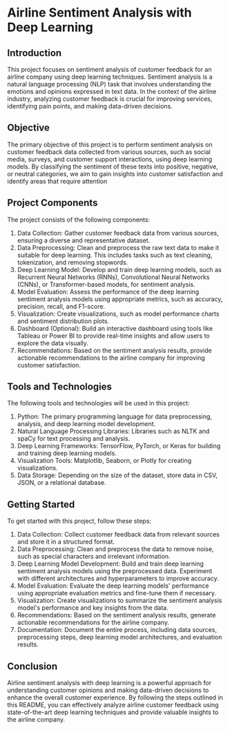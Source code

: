 # Airline Sentiment Analysis with Deep Learning

## Introduction
This project focuses on sentiment analysis of customer feedback for an airline company using deep learning techniques. Sentiment analysis is a natural language processing (NLP) task that involves understanding the emotions and opinions expressed in text data. In the context of the airline industry, analyzing customer feedback is crucial for improving services, identifying pain points, and making data-driven decisions.

## Objective
The primary objective of this project is to perform sentiment analysis on customer feedback data collected from various sources, such as social media, surveys, and customer support interactions, using deep learning models. By classifying the sentiment of these texts into positive, negative, or neutral categories, we aim to gain insights into customer satisfaction and identify areas that require attention

## Project Components
The project consists of the following components:
1. Data Collection: Gather customer feedback data from various sources, ensuring a diverse and representative dataset.
2. Data Preprocessing: Clean and preprocess the raw text data to make it suitable for deep learning. This includes tasks such as text cleaning, tokenization, and removing stopwords.
3. Deep Learning Model: Develop and train deep learning models, such as Recurrent Neural Networks (RNNs), Convolutional Neural Networks (CNNs), or Transformer-based models, for sentiment analysis.
4. Model Evaluation: Assess the performance of the deep learning sentiment analysis models using appropriate metrics, such as accuracy, precision, recall, and F1-score.
5. Visualization: Create visualizations, such as model performance charts and sentiment distribution plots.
6. Dashboard (Optional): Build an interactive dashboard using tools like Tableau or Power BI to provide real-time insights and allow users to explore the data visually.
7. Recommendations: Based on the sentiment analysis results, provide actionable recommendations to the airline company for improving customer satisfaction.

## Tools and Technologies
The following tools and technologies will be used in this project:
1. Python: The primary programming language for data preprocessing, analysis, and deep learning model development.
2. Natural Language Processing Libraries: Libraries such as NLTK and spaCy for text processing and analysis.
3. Deep Learning Frameworks: TensorFlow, PyTorch, or Keras for building and training deep learning models.
4. Visualization Tools: Matplotlib, Seaborn, or Plotly for creating visualizations.
5. Data Storage: Depending on the size of the dataset, store data in CSV, JSON, or a relational database.

## Getting Started
To get started with this project, follow these steps:
1. Data Collection: Collect customer feedback data from relevant sources and store it in a structured format.
2. Data Preprocessing: Clean and preprocess the data to remove noise, such as special characters and irrelevant information.
3. Deep Learning Model Development: Build and train deep learning sentiment analysis models using the preprocessed data. Experiment with different architectures and hyperparameters to improve accuracy.
4. Model Evaluation: Evaluate the deep learning models' performance using appropriate evaluation metrics and fine-tune them if necessary.
5. Visualization: Create visualizations to summarize the sentiment analysis model's performance and key insights from the data.
6. Recommendations: Based on the sentiment analysis results, generate actionable recommendations for the airline company.
7. Documentation: Document the entire process, including data sources, preprocessing steps, deep learning model architectures, and evaluation results.

## Conclusion
Airline sentiment analysis with deep learning is a powerful approach for understanding customer opinions and making data-driven decisions to enhance the overall customer experience. By following the steps outlined in this README, you can effectively analyze airline customer feedback using state-of-the-art deep learning techniques and provide valuable insights to the airline company.

